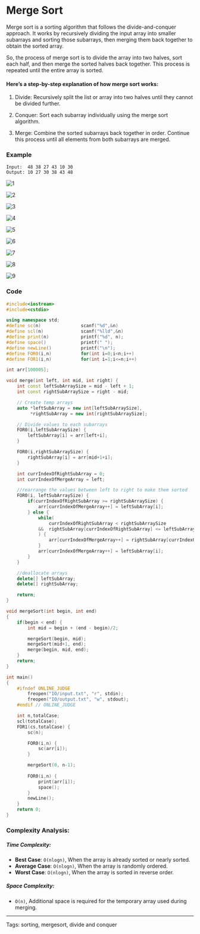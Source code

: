 
# Merge Sort

Merge sort is a sorting algorithm that follows the divide-and-conquer approach. It works by recursively dividing the input array into smaller subarrays and sorting those subarrays, then merging them back together to obtain the sorted array.

So, the process of merge sort is to divide the array into two halves, sort each half, and then merge the sorted halves back together. This process is repeated until the entire array is sorted.

#### Here’s a step-by-step explanation of how merge sort works:

1. Divide: Recursively split the list or array into two halves until they cannot be divided further.

2. Conquer: Sort each subarray individually using the merge sort algorithm.

3. Merge: Combine the sorted subarrays back together in order. Continue this process until all elements from both subarrays are merged.

### Example

    Input:  48 38 27 43 10 30
    Output: 10 27 30 38 43 48

![1](https://github.com/user-attachments/assets/6c2ee25a-34d8-460a-9fd0-d84595e55f74)

![2](https://github.com/user-attachments/assets/e9feec37-0659-46fe-b332-c4a9c7cc2396)

![3](https://github.com/user-attachments/assets/13ebaa66-b6cd-490f-9d53-c6d1f4c18ef7)

![4](https://github.com/user-attachments/assets/2baa0777-a222-422a-beaf-770f4ab13cfb)

![5](https://github.com/user-attachments/assets/337330b0-a936-420d-bc67-90014a657700)

![6](https://github.com/user-attachments/assets/97be4f0f-46e3-479d-9d44-a8c23bc82129)

![7](https://github.com/user-attachments/assets/e5368505-9cd4-4d81-b9c1-4c08948c5cb3)

![8](https://github.com/user-attachments/assets/176d51cb-aa38-446c-9716-147b0771b29d)

![9](https://github.com/user-attachments/assets/b07a5034-11b5-4d6a-b9e3-048919bf0e6b)

### Code

```cpp
#include<iostream>
#include<cstdio>

using namespace std;
#define sc(n)               scanf("%d",&n)
#define scl(n)              scanf("%lld",&n)
#define print(n)            printf("%d", n);
#define space()             printf(" ");
#define newLine()           printf("\n");
#define FOR0(i,n)           for(int i=0;i<n;i++)
#define FOR1(i,n)           for(int i=1;i<=n;i++)

int arr[100005];

void merge(int left, int mid, int right) {
    int const leftSubArraySize = mid - left + 1;
    int const rightSubArraySize = right - mid;

    // Create temp arrays
    auto *leftSubArray = new int[leftSubArraySize],
         *rightSubArray = new int[rightSubArraySize];

    // Divide values to each subarrays
    FOR0(i,leftSubArraySize) {
        leftSubArray[i] = arr[left+i];
    }

    FOR0(i,rightSubArraySize) {
        rightSubArray[i] = arr[mid+1+i];
    }

    int currIndexOfRightSubArray = 0;
    int currIndexOfMergeArray = left;

    //rearrange the values between left to right to make them sorted
    FOR0(i, leftSubArraySize) {
        if(currIndexOfRightSubArray >= rightSubArraySize) {
            arr[currIndexOfMergeArray++] = leftSubArray[i];
        } else {
            while(
                currIndexOfRightSubArray < rightSubArraySize 
            &&  rightSubArray[currIndexOfRightSubArray] <= leftSubArray[i]
            ) {
                arr[currIndexOfMergeArray++] = rightSubArray[currIndexOfRightSubArray++];
            }
            arr[currIndexOfMergeArray++] = leftSubArray[i];
        }
    }

    //deallocate arrays
    delete[] leftSubArray;
    delete[] rightSubArray;

    return;
}

void mergeSort(int begin, int end) 
{
    if(begin < end) {
        int mid = begin + (end - begin)/2;

        mergeSort(begin, mid);
        mergeSort(mid+1, end);
        merge(begin, mid, end);
    }
    return;
}

int main()
{
    #ifndef ONLINE_JUDGE
        freopen("IO/input.txt", "r", stdin);
        freopen("IO/output.txt", "w", stdout);
    #endif // ONLINE_JUDGE

    int n,totalCase;
    scl(totalCase);
    FOR1(cs,totalCase) {
        sc(n);

        FOR0(i,n) {
            sc(arr[i]);
        }

        mergeSort(0, n-1);
        
        FOR0(i,n) {
            print(arr[i]);
            space();
        }
        newLine();
    }
    return 0;
}

```

### Complexity Analysis:

##### Time Complexity:

- **Best Case**: `O(nlogn)`, When the array is already sorted or nearly sorted.
- **Average Case**: `O(nlogn)`, When the array is randomly ordered.
- **Worst Case**: `O(nlogn)`, When the array is sorted in reverse order.

##### Space Complexity:
- `O(n)`, Additional space is required for the temporary array used during merging.



---
Tags: sorting, mergesort, divide and conquer
